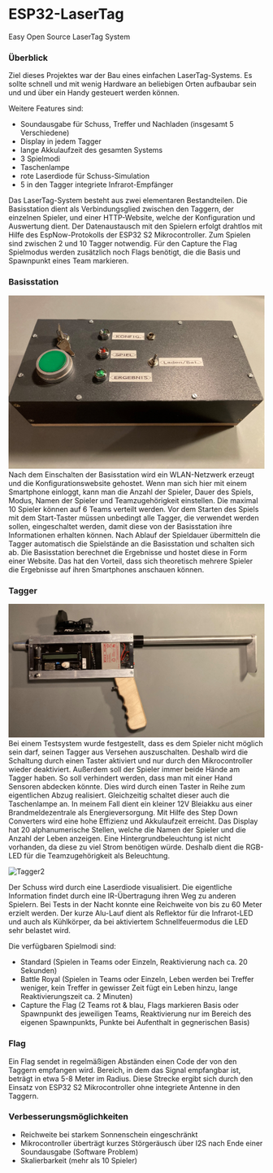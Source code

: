 # ESP32-LaserTag
Easy Open Source LaserTag System
### Überblick
Ziel dieses Projektes war der Bau eines einfachen LaserTag-Systems. Es sollte schnell und mit wenig Hardware an beliebigen Orten aufbaubar sein und  und über ein Handy gesteuert werden können.

Weitere Features sind:

- Soundausgabe für Schuss, Treffer und Nachladen (insgesamt 5 Verschiedene)
- Display in jedem Tagger
- lange Akkulaufzeit des gesamten Systems
- 3 Spielmodi
- Taschenlampe
- rote Laserdiode für Schuss-Simulation
- 5 in den Tagger integriete Infrarot-Empfänger
    
Das LaserTag-System besteht aus zwei elementaren Bestandteilen. Die Basisstation dient als Verbindungsglied zwischen den Taggern, der einzelnen Spieler, und einer HTTP-Website, welche der Konfiguration und Auswertung dient. Der Datenaustausch mit den Spielern erfolgt drahtlos mit Hilfe des EspNow-Protokolls der ESP32 S2 Mikrocontroller. Zum Spielen sind zwischen 2 und 10 Tagger notwendig. Für den Capture the Flag Spielmodus werden zusätzlich noch Flags benötigt, die die Basis und Spawnpunkt eines Team markieren.

### Basisstation
![Basisstation](/Basisstation/Basisstation_Beispiel.JPG)
Nach dem Einschalten der Basisstation wird ein WLAN-Netzwerk erzeugt und die Konfigurationswebsite gehostet. Wenn man sich hier mit einem Smartphone einloggt, kann man die Anzahl der Spieler, Dauer des Spiels, Modus, Namen der Spieler und Teamzugehörigkeit einstellen. Die maximal 10 Spieler können auf 6 Teams verteilt werden. Vor dem Starten des Spiels mit dem Start-Taster müssen unbedingt alle Tagger, die verwendet werden sollen, eingeschaltet werden, damit diese von der Basisstation ihre Informationen erhalten können. Nach Ablauf der Spieldauer übermitteln die Tagger automatisch die Spielstände an die Basisstation und schalten sich ab. Die Basisstation berechnet die Ergebnisse und hostet diese in Form einer Website. Das hat den Vorteil, dass sich theoretisch mehrere Spieler die Ergebnisse auf ihren Smartphones anschauen können.

### Tagger
![Tagger1](/Tagger/Tagger_Beispiel1.JPG)
Bei einem Testsystem wurde festgestellt, dass es dem Spieler nicht möglich sein darf, seinen Tagger aus Versehen auszuschalten. Deshalb wird die Schaltung durch einen Taster aktiviert und nur durch den Mikrocontroller wieder deaktiviert. Außerdem soll der Spieler immer beide Hände am Tagger haben. So soll verhindert werden, dass man mit einer Hand Sensoren abdecken könnte. Dies wird durch einen Taster in Reihe zum eigentlichen Abzug realisiert. Gleichzeitig schaltet dieser auch die Taschenlampe an. In meinem Fall dient ein kleiner 12V Bleiakku aus einer Brandmeldezentrale als Energieversorgung. Mit Hilfe des Step Down Converters wird eine hohe Effizienz und Akkulaufzeit erreicht. Das Display hat 20 alphanumerische Stellen, welche die Namen der Spieler und die Anzahl der Leben anzeigen. Eine Hintergrundbeleuchtung ist nicht vorhanden, da diese zu viel Strom benötigen würde. Deshalb dient die RGB-LED für die Teamzugehörigkeit als Beleuchtung.

![Tagger2](/Tagger/Tagger_Beispiel2.JPG)

Der Schuss wird durch eine Laserdiode visualisiert. Die eigentliche Information findet durch eine IR-Übertragung ihren Weg zu anderen Spielern. Bei Tests in der Nacht konnte eine Reichweite von bis zu 60 Meter erzielt werden. Der kurze Alu-Lauf dient als Reflektor für die Infrarot-LED und auch als Kühlkörper, da bei aktiviertem Schnellfeuermodus die LED sehr belastet wird.

Die verfügbaren Spielmodi sind:

- Standard (Spielen in Teams oder Einzeln, Reaktivierung nach ca. 20 Sekunden)
- Battle Royal (Spielen in Teams oder Einzeln, Leben werden bei Treffer weniger, kein Treffer in gewisser Zeit fügt ein Leben hinzu, lange Reaktivierungszeit ca. 2 Minuten)
- Capture the Flag (2 Teams rot & blau, Flags markieren Basis oder Spawnpunkt des jeweiligen Teams, Reaktivierung nur im Bereich des eigenen Spawnpunkts, Punkte bei Aufenthalt in gegnerischen Basis)

### Flag
Ein Flag sendet in regelmäßigen Abständen einen Code der von den Taggern empfangen wird. Bereich, in dem das Signal empfangbar ist, beträgt in etwa 5-8 Meter im Radius. Diese Strecke ergibt sich durch den Einsatz von ESP32 S2 Mikrocontroller ohne integriete Antenne in den Taggern.

### Verbesserungsmöglichkeiten

- Reichweite bei starkem Sonnenschein eingeschränkt
- Mikrocontroller überträgt kurzes Störgeräusch über I2S nach Ende einer Soundausgabe (Software Problem)
- Skalierbarkeit (mehr als 10 Spieler)
